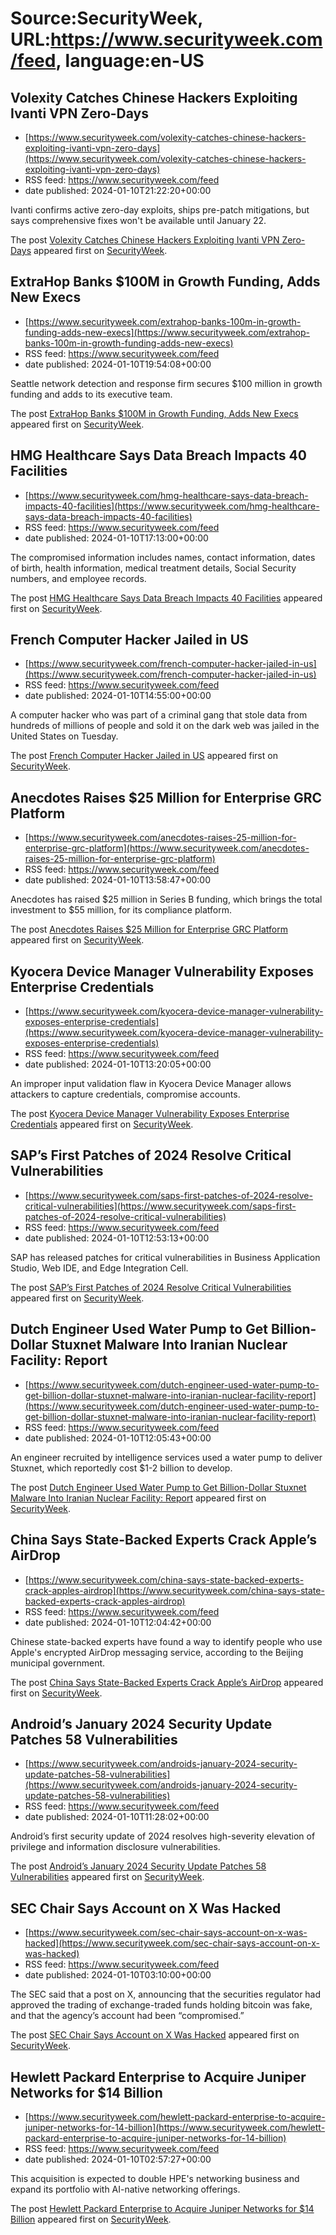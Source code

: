 # Source:SecurityWeek, URL:https://www.securityweek.com/feed, language:en-US

## Volexity Catches Chinese Hackers Exploiting Ivanti VPN Zero-Days
 - [https://www.securityweek.com/volexity-catches-chinese-hackers-exploiting-ivanti-vpn-zero-days](https://www.securityweek.com/volexity-catches-chinese-hackers-exploiting-ivanti-vpn-zero-days)
 - RSS feed: https://www.securityweek.com/feed
 - date published: 2024-01-10T21:22:20+00:00

<p>Ivanti confirms active zero-day exploits, ships pre-patch mitigations, but says comprehensive fixes won't be available until January 22.</p>
<p>The post <a href="https://www.securityweek.com/volexity-catches-chinese-hackers-exploiting-ivanti-vpn-zero-days/">Volexity Catches Chinese Hackers Exploiting Ivanti VPN Zero-Days</a> appeared first on <a href="https://www.securityweek.com">SecurityWeek</a>.</p>

## ExtraHop Banks $100M in Growth Funding, Adds New Execs
 - [https://www.securityweek.com/extrahop-banks-100m-in-growth-funding-adds-new-execs](https://www.securityweek.com/extrahop-banks-100m-in-growth-funding-adds-new-execs)
 - RSS feed: https://www.securityweek.com/feed
 - date published: 2024-01-10T19:54:08+00:00

<p>Seattle network detection and response firm secures $100 million in growth funding and adds to its executive team.</p>
<p>The post <a href="https://www.securityweek.com/extrahop-banks-100m-in-growth-funding-adds-new-execs/">ExtraHop Banks $100M in Growth Funding, Adds New Execs</a> appeared first on <a href="https://www.securityweek.com">SecurityWeek</a>.</p>

## HMG Healthcare Says Data Breach Impacts 40 Facilities
 - [https://www.securityweek.com/hmg-healthcare-says-data-breach-impacts-40-facilities](https://www.securityweek.com/hmg-healthcare-says-data-breach-impacts-40-facilities)
 - RSS feed: https://www.securityweek.com/feed
 - date published: 2024-01-10T17:13:00+00:00

<p>The compromised information includes names, contact information, dates of birth, health information, medical treatment details, Social Security numbers, and employee records.</p>
<p>The post <a href="https://www.securityweek.com/hmg-healthcare-says-data-breach-impacts-40-facilities/">HMG Healthcare Says Data Breach Impacts 40 Facilities</a> appeared first on <a href="https://www.securityweek.com">SecurityWeek</a>.</p>

## French Computer Hacker Jailed in US
 - [https://www.securityweek.com/french-computer-hacker-jailed-in-us](https://www.securityweek.com/french-computer-hacker-jailed-in-us)
 - RSS feed: https://www.securityweek.com/feed
 - date published: 2024-01-10T14:55:00+00:00

<p>A computer hacker who was part of a criminal gang that stole data from hundreds of millions of people and sold it on the dark web was jailed in the United States on Tuesday.</p>
<p>The post <a href="https://www.securityweek.com/french-computer-hacker-jailed-in-us/">French Computer Hacker Jailed in US</a> appeared first on <a href="https://www.securityweek.com">SecurityWeek</a>.</p>

## Anecdotes Raises $25 Million for Enterprise GRC Platform
 - [https://www.securityweek.com/anecdotes-raises-25-million-for-enterprise-grc-platform](https://www.securityweek.com/anecdotes-raises-25-million-for-enterprise-grc-platform)
 - RSS feed: https://www.securityweek.com/feed
 - date published: 2024-01-10T13:58:47+00:00

<p>Anecdotes has raised $25 million in Series B funding, which brings the total investment to $55 million, for its compliance platform.</p>
<p>The post <a href="https://www.securityweek.com/anecdotes-raises-25-million-for-enterprise-grc-platform/">Anecdotes Raises $25 Million for Enterprise GRC Platform</a> appeared first on <a href="https://www.securityweek.com">SecurityWeek</a>.</p>

## Kyocera Device Manager Vulnerability Exposes Enterprise Credentials
 - [https://www.securityweek.com/kyocera-device-manager-vulnerability-exposes-enterprise-credentials](https://www.securityweek.com/kyocera-device-manager-vulnerability-exposes-enterprise-credentials)
 - RSS feed: https://www.securityweek.com/feed
 - date published: 2024-01-10T13:20:05+00:00

<p>An improper input validation flaw in Kyocera Device Manager allows attackers to capture credentials, compromise accounts.</p>
<p>The post <a href="https://www.securityweek.com/kyocera-device-manager-vulnerability-exposes-enterprise-credentials/">Kyocera Device Manager Vulnerability Exposes Enterprise Credentials</a> appeared first on <a href="https://www.securityweek.com">SecurityWeek</a>.</p>

## SAP’s First Patches of 2024 Resolve Critical Vulnerabilities
 - [https://www.securityweek.com/saps-first-patches-of-2024-resolve-critical-vulnerabilities](https://www.securityweek.com/saps-first-patches-of-2024-resolve-critical-vulnerabilities)
 - RSS feed: https://www.securityweek.com/feed
 - date published: 2024-01-10T12:53:13+00:00

<p>SAP has released patches for critical vulnerabilities in Business Application Studio, Web IDE, and Edge Integration Cell.</p>
<p>The post <a href="https://www.securityweek.com/saps-first-patches-of-2024-resolve-critical-vulnerabilities/">SAP&#8217;s First Patches of 2024 Resolve Critical Vulnerabilities</a> appeared first on <a href="https://www.securityweek.com">SecurityWeek</a>.</p>

## Dutch Engineer Used Water Pump to Get Billion-Dollar Stuxnet Malware Into Iranian Nuclear Facility: Report
 - [https://www.securityweek.com/dutch-engineer-used-water-pump-to-get-billion-dollar-stuxnet-malware-into-iranian-nuclear-facility-report](https://www.securityweek.com/dutch-engineer-used-water-pump-to-get-billion-dollar-stuxnet-malware-into-iranian-nuclear-facility-report)
 - RSS feed: https://www.securityweek.com/feed
 - date published: 2024-01-10T12:05:43+00:00

<p>An engineer recruited by intelligence services used a water pump to deliver Stuxnet, which reportedly cost $1-2 billion to develop.</p>
<p>The post <a href="https://www.securityweek.com/dutch-engineer-used-water-pump-to-get-billion-dollar-stuxnet-malware-into-iranian-nuclear-facility-report/">Dutch Engineer Used Water Pump to Get Billion-Dollar Stuxnet Malware Into Iranian Nuclear Facility: Report</a> appeared first on <a href="https://www.securityweek.com">SecurityWeek</a>.</p>

## China Says State-Backed Experts Crack Apple’s AirDrop
 - [https://www.securityweek.com/china-says-state-backed-experts-crack-apples-airdrop](https://www.securityweek.com/china-says-state-backed-experts-crack-apples-airdrop)
 - RSS feed: https://www.securityweek.com/feed
 - date published: 2024-01-10T12:04:42+00:00

<p>Chinese state-backed experts have found a way to identify people who use Apple's encrypted AirDrop messaging service, according to the Beijing municipal government.</p>
<p>The post <a href="https://www.securityweek.com/china-says-state-backed-experts-crack-apples-airdrop/">China Says State-Backed Experts Crack Apple&#8217;s AirDrop</a> appeared first on <a href="https://www.securityweek.com">SecurityWeek</a>.</p>

## Android’s January 2024 Security Update Patches 58 Vulnerabilities
 - [https://www.securityweek.com/androids-january-2024-security-update-patches-58-vulnerabilities](https://www.securityweek.com/androids-january-2024-security-update-patches-58-vulnerabilities)
 - RSS feed: https://www.securityweek.com/feed
 - date published: 2024-01-10T11:28:02+00:00

<p>Android’s first security update of 2024 resolves high-severity elevation of privilege and information disclosure vulnerabilities.</p>
<p>The post <a href="https://www.securityweek.com/androids-january-2024-security-update-patches-58-vulnerabilities/">Android&#8217;s January 2024 Security Update Patches 58 Vulnerabilities</a> appeared first on <a href="https://www.securityweek.com">SecurityWeek</a>.</p>

## SEC Chair Says Account on X Was Hacked
 - [https://www.securityweek.com/sec-chair-says-account-on-x-was-hacked](https://www.securityweek.com/sec-chair-says-account-on-x-was-hacked)
 - RSS feed: https://www.securityweek.com/feed
 - date published: 2024-01-10T03:10:00+00:00

<p>The SEC said that a post on X, announcing that the securities regulator had approved the trading of exchange-traded funds holding bitcoin was fake, and that the agency’s account had been “compromised.” </p>
<p>The post <a href="https://www.securityweek.com/sec-chair-says-account-on-x-was-hacked/">SEC Chair Says Account on X Was Hacked</a> appeared first on <a href="https://www.securityweek.com">SecurityWeek</a>.</p>

## Hewlett Packard Enterprise to Acquire Juniper Networks for $14 Billion
 - [https://www.securityweek.com/hewlett-packard-enterprise-to-acquire-juniper-networks-for-14-billion](https://www.securityweek.com/hewlett-packard-enterprise-to-acquire-juniper-networks-for-14-billion)
 - RSS feed: https://www.securityweek.com/feed
 - date published: 2024-01-10T02:57:27+00:00

<p>This acquisition is expected to double HPE's networking business and expand its portfolio with AI-native networking offerings.</p>
<p>The post <a href="https://www.securityweek.com/hewlett-packard-enterprise-to-acquire-juniper-networks-for-14-billion/">Hewlett Packard Enterprise to Acquire Juniper Networks for $14 Billion</a> appeared first on <a href="https://www.securityweek.com">SecurityWeek</a>.</p>

